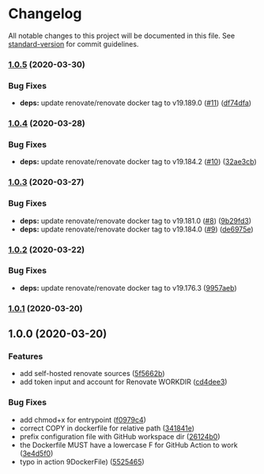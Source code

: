 # Changelog

All notable changes to this project will be documented in this file. See [standard-version](https://github.com/conventional-changelog/standard-version) for commit guidelines.

### [1.0.5](https://github.com/vidavidorra/github-action-renovate/compare/v1.0.4...v1.0.5) (2020-03-30)

### Bug Fixes

- **deps:** update renovate/renovate docker tag to v19.189.0 ([#11](https://github.com/vidavidorra/github-action-renovate/issues/11)) ([df74dfa](https://github.com/vidavidorra/github-action-renovate/commit/df74dfa0053acfbf2db3f782f5c042065b9807f5))

### [1.0.4](https://github.com/vidavidorra/github-action-renovate/compare/v1.0.3...v1.0.4) (2020-03-28)

### Bug Fixes

- **deps:** update renovate/renovate docker tag to v19.184.2 ([#10](https://github.com/vidavidorra/github-action-renovate/issues/10)) ([32ae3cb](https://github.com/vidavidorra/github-action-renovate/commit/32ae3cb974963fdc7987adee6de3ad402ca2361b))

### [1.0.3](https://github.com/vidavidorra/github-action-renovate/compare/v1.0.2...v1.0.3) (2020-03-27)

### Bug Fixes

- **deps:** update renovate/renovate docker tag to v19.181.0 ([#8](https://github.com/vidavidorra/github-action-renovate/issues/8)) ([9b29fd3](https://github.com/vidavidorra/github-action-renovate/commit/9b29fd34fe1d09431e3b7967c5c4c71f4b8e67d6))
- **deps:** update renovate/renovate docker tag to v19.184.0 ([#9](https://github.com/vidavidorra/github-action-renovate/issues/9)) ([de6975e](https://github.com/vidavidorra/github-action-renovate/commit/de6975e31a6c1c301f86ea5d04dd3e8579e5d815))

### [1.0.2](https://github.com/vidavidorra/github-action-renovate/compare/v1.0.1...v1.0.2) (2020-03-22)

### Bug Fixes

- **deps:** update renovate/renovate docker tag to v19.176.3 ([9957aeb](https://github.com/vidavidorra/github-action-renovate/commit/9957aeba72b45e1fcc9a87b8532a52ad2464a526))

### [1.0.1](https://github.com/vidavidorra/github-action-renovate/compare/v1.0.0...v1.0.1) (2020-03-20)

## 1.0.0 (2020-03-20)

### Features

- add self-hosted renovate sources ([5f5662b](https://github.com/vidavidorra/github-action-renovate/commit/5f5662bb8600d82e9e23ac911d56ec943ab3c0ff))
- add token input and account for Renovate WORKDIR ([cd4dee3](https://github.com/vidavidorra/github-action-renovate/commit/cd4dee329720030349b278460f2f6ff8ddaca4c4))

### Bug Fixes

- add chmod+x for entrypoint ([f0979c4](https://github.com/vidavidorra/github-action-renovate/commit/f0979c49826eb1885a487e12c30cea1650e7266b))
- correct COPY in dockerfile for relative path ([341841e](https://github.com/vidavidorra/github-action-renovate/commit/341841ebc60c5c2a221ed49db2f91326bcd0cdd8))
- prefix configuration file with GitHub workspace dir ([26124b0](https://github.com/vidavidorra/github-action-renovate/commit/26124b07e464ef56a31f3e77425052bb67ac8a20))
- the Dockerfile MUST have a lowercase F for GitHub Action to work ([3e4d5f0](https://github.com/vidavidorra/github-action-renovate/commit/3e4d5f0dd6da60c4277b72bb0a26dd4dd2707dd7))
- typo in action 9DockerFile) ([5525465](https://github.com/vidavidorra/github-action-renovate/commit/5525465215bf73411f8a5b436105a1fc8175e031))
